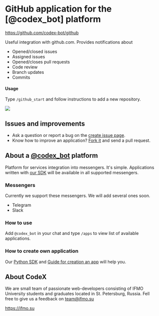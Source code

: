 # GitHub application for the [@codex_bot] platform

https://github.com/codex-bot/github

Useful integration with github.com. Provides notifications about

- Opened/closed issues
- Assigned issues
- Opened/closes pull requests
- Code review
- Branch updates
- Commits

#### Usage

Type `/github_start` and follow instructions to add a new repository.

![](assets/demo.jpeg)

## Issues and improvements

- Ask a question or report a bug on the [create issue page](https://github.com/codex-bot/github/issues/new).
- Know how to improve an application? [Fork it](https://github.com/codex-bot/github) and send a pull request.

## About a [@codex_bot](https://ifmo.su/bot) platform

Platform for services integration into messengers. It's simple. Applications written with [our SDK](https://github.com/codex-bot/sdk-python) will be available in all supported messengers.

### Messengers

Currently we support these messengers. We will add several ones soon.

- Telegram
- Slack

### How to use

Add `@codex_bot` in your chat and type `/apps` to view list of available applications.

### How to create own application

Our [Python SDK](https://github.com/codex-bot/sdk-python) and [Guide for creation an app](https://github.com/codex-team/codex.bot/wiki/Developer's-Guide) will help you.


## About CodeX

We are small team of passionate web-developers consisting of IFMO University students and graduates located in St. Petersburg, Russia. Fell free to give us a feedback on  [team@ifmo.su](mailto:team@ifmo.su)

https://ifmo.su
